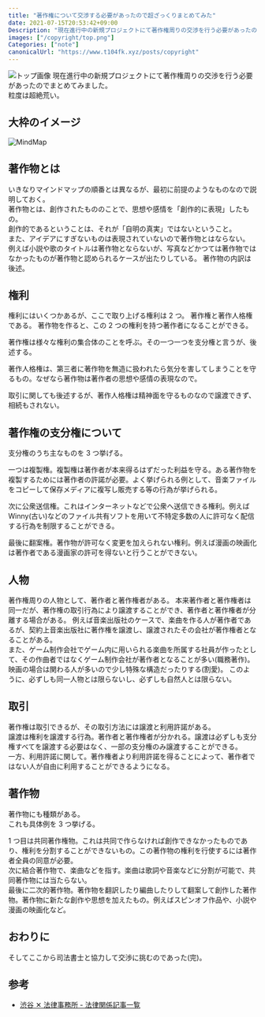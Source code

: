 ```yaml
---
title: "著作権について交渉する必要があったので超ざっくりまとめてみた"
date: 2021-07-15T20:53:42+09:00
Description: "現在進行中の新規プロジェクトにて著作権周りの交渉を行う必要があったのでまとめてみました。"
images: ["/copyright/top.png"]
Categories: ["note"]
canonicalUrl: "https://www.t104fk.xyz/posts/copyright"
---
```


![トップ画像](/copyright/top.png)
現在進行中の新規プロジェクトにて著作権周りの交渉を行う必要があったのでまとめてみました。  
粒度は超絶荒い。

## 大枠のイメージ

![MindMap](/copyright/map.jpg)

## 著作物とは

いきなりマインドマップの順番とは異なるが、最初に前提のようなものなので説明しておく。  
著作物とは、創作されたもののことで、思想や感情を「創作的に表現」したもの。  
創作的であるということは、それが「自明の真実」ではないということ。  
また、アイデアにすぎないものは表現されていないので著作物とはならない。
例えば小説や歌のタイトルは著作物とならないが、写真などかつては著作物ではなかったものが著作物と認められるケースが出たりしている。
著作物の内訳は後述。

## 権利

権利にはいくつかあるが、ここで取り上げる権利は 2 つ。
著作権と著作人格権である。
著作物を作ると、この 2 つの権利を持つ著作者になることができる。

著作権は様々な権利の集合体のことを呼ぶ。その一つ一つを支分権と言うが、後述する。

著作人格権は、第三者に著作物を無造に扱われたら気分を害してしまうことを守るもの。なぜなら著作物は著作者の思想や感情の表現なので。

取引に関しても後述するが、著作人格権は精神面を守るものなので譲渡できず、相続もされない。

## 著作権の支分権について

支分権のうち主なものを 3 つ挙げる。

一つは複製権。複製権は著作者が本来得るはずだった利益を守る。ある著作物を複製するためには著作者の許諾が必要。よく挙げられる例として、音楽ファイルをコピーして保存メディアに複写し販売する等の行為が挙げられる。

次に公衆送信権。これはインターネットなどで公衆へ送信できる権利。例えば Winny(古い)などのファイル共有ソフトを用いて不特定多数の人に許可なく配信する行為を制限することができる。

最後に翻案権。著作物が許可なく変更を加えられない権利。例えば漫画の映画化は著作者である漫画家の許可を得ないと行うことができない。

## 人物

著作権周りの人物として、著作者と著作権者がある。
本来著作者と著作権者は同一だが、著作権の取引行為により譲渡することができ、著作者と著作権者が分離する場合がある。
例えば音楽出版社のケースで、楽曲を作る人が著作者であるが、契約上音楽出版社に著作権を譲渡し、譲渡されたその会社が著作権者となることがある。  
また、ゲーム制作会社でゲーム内に用いられる楽曲を所属する社員が作ったとして、その作曲者ではなくゲーム制作会社が著作者となることが多い(職務著作)。  
映画の場合は関わる人が多いので少し特殊な構造だったりする(割愛)。
このように、必ずしも同一人物とは限らないし、必ずしも自然人とは限らない。

## 取引

著作権は取引できるが、その取引方法には譲渡と利用許諾がある。  
譲渡は権利を譲渡する行為。著作者と著作権者が分かれる。譲渡は必ずしも支分権すべてを譲渡する必要はなく、一部の支分権のみ譲渡することができる。  
一方、利用許諾に関して。著作権者より利用許諾を得ることによって、著作者ではない人が自由に利用することができるようになる。

## 著作物

著作物にも種類がある。  
これも具体例を 3 つ挙げる。

1 つ目は共同著作権物。これは共同で作らなければ創作できなかったものであり、権利を分割することができないもの。この著作物の権利を行使するには著作者全員の同意が必要。  
次に結合著作物で、楽曲などを指す。楽曲は歌詞や音楽などに分割が可能で、共同著作物には当たらない。  
最後に二次的著作物。著作物を翻訳したり編曲したりして翻案して創作した著作物。著作物に新たな創作や思想を加えたもの。例えばスピンオフ作品や、小説や漫画の映画化など。

## おわりに

そしてここから司法書士と協力して交渉に挑むのであった(完)。

## 参考

- [渋谷 ✕ 法律事務所 - 法律関係記事一覧](https://shibuyakakeru.com/legalarticles/)
